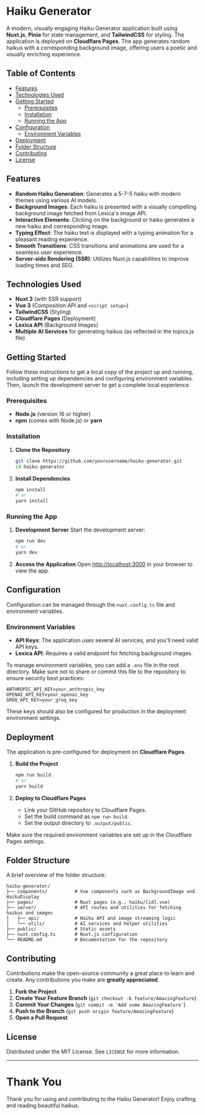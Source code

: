 # Haiku Generator

A modern, visually engaging Haiku Generator application built using **Nuxt.js**, **Pinia** for state management, and **TailwindCSS** for styling. The application is deployed on **Cloudflare Pages**. The app generates random haikus with a corresponding background image, offering users a poetic and visually enriching experience.

## Table of Contents
- [Features](#features)
- [Technologies Used](#technologies-used)
- [Getting Started](#getting-started)
  - [Prerequisites](#prerequisites)
  - [Installation](#installation)
  - [Running the App](#running-the-app)
- [Configuration](#configuration)
  - [Environment Variables](#environment-variables)
- [Deployment](#deployment)
- [Folder Structure](#folder-structure)
- [Contributing](#contributing)
- [License](#license)

## Features
- **Random Haiku Generation**: Generates a 5-7-5 haiku with modern themes using various AI models.
- **Background Images**: Each haiku is presented with a visually compelling background image fetched from Lexica's image API.
- **Interactive Elements**: Clicking on the background or haiku generates a new haiku and corresponding image.
- **Typing Effect**: The haiku text is displayed with a typing animation for a pleasant reading experience.
- **Smooth Transitions**: CSS transitions and animations are used for a seamless user experience.
- **Server-side Rendering (SSR)**: Utilizes Nuxt.js capabilities to improve loading times and SEO.

## Technologies Used
- **Nuxt 3** (with SSR support)
- **Vue 3** (Composition API and `<script setup>`)
- **TailwindCSS** (Styling)
- **Cloudflare Pages** (Deployment)
- **Lexica API** (Background Images)
- **Multiple AI Services** for generating haikus (as reflected in the topics.js file)

## Getting Started
Follow these instructions to get a local copy of the project up and running, including setting up dependencies and configuring environment variables. Then, launch the development server to get a complete local experience.

### Prerequisites
- **Node.js** (version 16 or higher)
- **npm** (comes with Node.js) or **yarn**

### Installation
1. **Clone the Repository**
   ```sh
   git clone https://github.com/yourusername/haiku-generator.git
   cd haiku-generator
   ```

2. **Install Dependencies**
   ```sh
   npm install
   # or
   yarn install
   ```

### Running the App
1. **Development Server**
   Start the development server:
   ```sh
   npm run dev
   # or
   yarn dev
   ```

2. **Access the Application**
   Open [http://localhost:3000](http://localhost:3000) in your browser to view the app.

## Configuration
Configuration can be managed through the `nuxt.config.ts` file and environment variables.

### Environment Variables
- **API Keys**: The application uses several AI services, and you'll need valid API keys.
- **Lexica API**: Requires a valid endpoint for fetching background images.

To manage environment variables, you can add a `.env` file in the root directory. Make sure not to share or commit this file to the repository to ensure security best practices:

```env
ANTHROPIC_API_KEY=your_anthropic_key
OPENAI_API_KEY=your_openai_key
GROQ_API_KEY=your_groq_key
```

These keys should also be configured for production in the deployment environment settings.

## Deployment
The application is pre-configured for deployment on **Cloudflare Pages**.

1. **Build the Project**
   ```sh
   npm run build
   # or
   yarn build
   ```

2. **Deploy to Cloudflare Pages**
   - Link your GitHub repository to Cloudflare Pages.
   - Set the build command as `npm run build`.
   - Set the output directory to `.output/public`.

Make sure the required environment variables are set up in the Cloudflare Pages settings.

## Folder Structure
A brief overview of the folder structure:

```
haiku-generator/
├── components/          # Vue components such as BackgroundImage and HaikuDisplay
├── pages/               # Nuxt pages (e.g., haiku/[id].vue)
├── server/              # API routes and utilities for fetching haikus and images
│   ├── api/             # Haiku API and image streaming logic
│   └── utils/           # AI services and helper utilities
├── public/              # Static assets
├── nuxt.config.ts       # Nuxt.js configuration
└── README.md            # Documentation for the repository
```

## Contributing
Contributions make the open-source community a great place to learn and create. Any contributions you make are **greatly appreciated**.

1. **Fork the Project**
2. **Create Your Feature Branch** (`git checkout -b feature/AmazingFeature`)
3. **Commit Your Changes** (`git commit -m 'Add some AmazingFeature'`)
4. **Push to the Branch** (`git push origin feature/AmazingFeature`)
5. **Open a Pull Request**

## License
Distributed under the MIT License. See `LICENSE` for more information.

---

# Thank You

Thank you for using and contributing to the Haiku Generator! Enjoy crafting and reading beautiful haikus.
